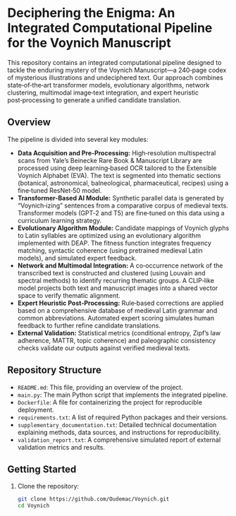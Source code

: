# Deciphering the Enigma: An Integrated Computational Pipeline for the Voynich Manuscript

This repository contains an integrated computational pipeline designed to tackle the enduring mystery of the Voynich Manuscript—a 240‑page codex of mysterious illustrations and undeciphered text. Our approach combines state‑of‑the‑art transformer models, evolutionary algorithms, network clustering, multimodal image‑text integration, and expert heuristic post‑processing to generate a unified candidate translation.

## Overview

The pipeline is divided into several key modules:
- **Data Acquisition and Pre‑Processing:** High‑resolution multispectral scans from Yale’s Beinecke Rare Book & Manuscript Library are processed using deep learning‑based OCR tailored to the Extensible Voynich Alphabet (EVA). The text is segmented into thematic sections (botanical, astronomical, balneological, pharmaceutical, recipes) using a fine‑tuned ResNet‑50 model.
- **Transformer-Based AI Module:** Synthetic parallel data is generated by “Voynich‑izing” sentences from a comparative corpus of medieval texts. Transformer models (GPT‑2 and T5) are fine‑tuned on this data using a curriculum learning strategy.
- **Evolutionary Algorithm Module:** Candidate mappings of Voynich glyphs to Latin syllables are optimized using an evolutionary algorithm implemented with DEAP. The fitness function integrates frequency matching, syntactic coherence (using pretrained medieval Latin models), and simulated expert feedback.
- **Network and Multimodal Integration:** A co‑occurrence network of the transcribed text is constructed and clustered (using Louvain and spectral methods) to identify recurring thematic groups. A CLIP‑like model projects both text and manuscript images into a shared vector space to verify thematic alignment.
- **Expert Heuristic Post‑Processing:** Rule‑based corrections are applied based on a comprehensive database of medieval Latin grammar and common abbreviations. Automated expert scoring simulates human feedback to further refine candidate translations.
- **External Validation:** Statistical metrics (conditional entropy, Zipf’s law adherence, MATTR, topic coherence) and paleographic consistency checks validate our outputs against verified medieval texts.

## Repository Structure

- `README.md`: This file, providing an overview of the project.
- `main.py`: The main Python script that implements the integrated pipeline.
- `Dockerfile`: A file for containerizing the project for reproducible deployment.
- `requirements.txt`: A list of required Python packages and their versions.
- `supplementary_documentation.txt`: Detailed technical documentation explaining methods, data sources, and instructions for reproducibility.
- `validation_report.txt`: A comprehensive simulated report of external validation metrics and results.

## Getting Started

1. Clone the repository:
   ```bash
   git clone https://github.com/Oudemac/Voynich.git
   cd Voynich
